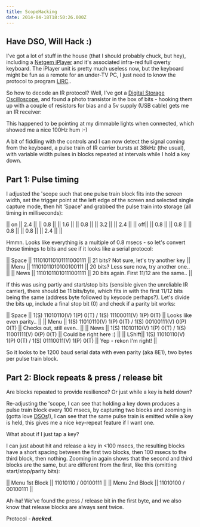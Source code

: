 ```yaml
---
title: ScopeHacking
date: 2014-04-18T18:50:26.000Z
---
```

Have DSO, Will Hack :)
----------------------

I\'ve got a lot of stuff in the house (that I should probably chuck, but
hey), including a [Netgem
iPlayer](http://www.radioandtelly.co.uk/iplayer.html "wikilink") and
it\'s associated infra-red full qwerty keyboard. The iPlayer unit is
pretty much useless now, but the keyboard might be fun as a remote for
an under-TV PC, I just need to know the protocol to program
[LIRC](http://www.lirc.org/ "wikilink")..

So how to decode an IR protocol? Well, I\'ve got a [Digital Storage
Oscilloscope](http://www.rapidonline.com/Test-Measurement/Owon-Oscilloscope-25MHz-2-Channel-Colour-85-2792 "wikilink"),
and found a photo transistor in the box of bits - hooking them up with a
couple of resistors for bias and a 5v supply (USB cable) gets me an IR
receiver:

This happened to be pointing at my dimmable lights when connected, which
showed me a nice 100Hz hum :-)

A bit of fiddling with the controls and I can now detect the signal
coming from the keyboard, a pulse train of IR carrier bursts at 38kHz
(the usual), with variable width pulses in blocks repeated at intervals
while I hold a key down.

Part 1: Pulse timing
--------------------

I adjusted the \'scope such that one pulse train block fits into the
screen width, set the trigger point at the left edge of the screen and
selected single capture mode, then hit \'Space\' and grabbed the pulse
train into storage (all timing in milliseconds):

\|\| on \|\| 2.4 \|\| \|\| 0.8 \|\| \|\| 1.6 \|\| \|\| 0.8 \|\| \|\| 3.2
\|\| \|\| 2.4 \|\| \|\| off\|\| \|\| 0.8 \|\| \|\| 0.8 \|\| \|\| 0.8
\|\| \|\| 0.8 \|\| \|\| 2.4 \|\| \|\|

Hmmn. Looks like everything is a multiple of 0.8 msecs - so let\'s
convert those timings to bits and see if it looks like a serial
protocol:

\|\| Space \|\| 111010110101111000111 \|\| 21 bits? Not sure, let\'s try
another key \|\| \|\| Menu \|\| 11101011010100100111 \|\| 20 bits? Less
sure now, try another one.. \|\| \|\| News \|\| 11101011010111001111
\|\| 20 bits again. First 11/12 are the same.. \|\|

If this was using partiy and start/stop bits (sensible given the
unreliable IR carrier), there should be 11 bits/byte, which fits in with
the first 11/12 bits being the same (address byte followed by keycode
perhaps?). Let\'s divide the bits up, include a final stop bit (0) and
check if a parity bit works:

\|\| Space \|\| 1(S) 11010110(V) 1(P) 0(T) / 1(S) 11100011(V) 1(P) 0(T)
\|\| Looks like even parity.. \|\| \|\| Menu \|\| 1(S) 11010110(V) 1(P)
0(T) / 1(S) 00100111(V) 0(P) 0(T) \|\| Checks out, still even.. \|\|
\|\| News \|\| 1(S) 11010110(V) 1(P) 0(T) / 1(S) 11001111(V) 0(P) 0(T)
\|\| Could be right here :) \|\| \|\| LShift\|\| 1(S) 11010110(V) 1(P)
0(T) / 1(S) 01110011(V) 1(P) 0(T) \|\| Yep - rekon I\'m right! \|\|

So it looks to be 1200 baud serial data with even parity (aka 8E1), two
bytes per pulse train block.

Part 2: Block repeats & press / release bit
-------------------------------------------

Are blocks repeated to provide resilience? Or just while a key is held
down?

Re-adjusting the \'scope, I can see that holding a key down produces a
pulse train block every 100 msecs, by capturing two blocks and zooming
in (gotta love [DSOs](DSOs "wikilink")!), I can see that the same pulse
train is emitted while a key is held, this gives me a nice key-repeat
feature if I want one.

What about if I just tap a key?

I can just about hit and release a key in \<100 msecs, the resulting
blocks have a short spacing between the first two blocks, then 100 msecs
to the third block, then nothing. Zooming in again shows that the second
and third blocks are the same, but are different from the first, like
this (omitting start/stop/parity bits):

\|\| Menu 1st Block \|\| 11010110 / 00100111 \|\| \|\| Menu 2nd Block
\|\| 11010100 / 00100111 \|\|

Ah-ha! We\'ve found the press / release bit in the first byte, and we
also know that release blocks are always sent twice.

Protocol - ***hacked***.
